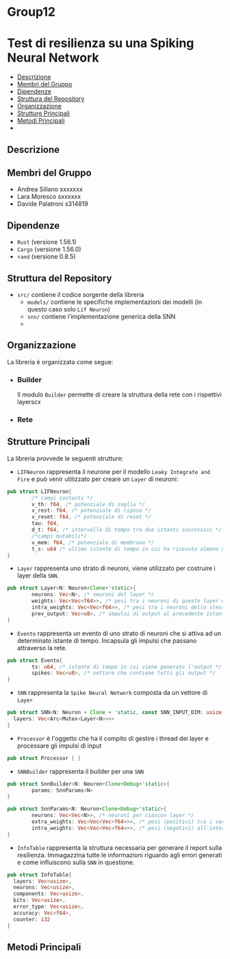 # Group12
# Test di resilienza su una Spiking Neural Network
- [Descrizione](#descrizione)
- [Membri del Gruppo](#membri-del-gruppo)
- [Dipendenze](#dipendenze)
- [Struttura del Repository](#struttura-del-repository)
- [Organizzazione](#organizzazione)
- [Strutture Principali](#strutture-principali)
- [Metodi Principali](#metodi-principali)
- 
## Descrizione
## Membri del Gruppo
- Andrea Sillano sxxxxxx
- Lara Moresco sxxxxxx
- Davide Palatroni s314819

## Dipendenze
- `Rust` (versione 1.56.1)
- `Cargo` (versione 1.56.0)
- `rand` (versione 0.8.5)

## Struttura del Repository
- `src/` contiene il codice sorgente  della libreria
  + `models/` contiene le specifiche implementazioni dei modelli (in questo caso solo `Lif Neuron`)
  + `snn/` contiene l'implementazione generica della SNN 
  + 
## Organizzazione
La libreria è organizzata come segue:
- ### Builder
  Il modulo `Builder` permette di creare la struttura della rete con i rispettivi layerscx
- ### Rete
## Strutture Principali
La libreria provvede le seguenti strutture:

- `LIFNeuron` rappresenta il neurone per il modello `Leaky Integrate and Fire` e può venir utilizzato per creare un `Layer` di neuroni:

```rust
pub struct LIFNeuron{
        /* campi costanti */
        v_th: f64, /* potenziale di soglia */
        v_rest: f64, /* potenziale di riposo */
        v_reset: f64, /* potenziale di reset */
        tau: f64,
        d_t: f64, /* intervallo di tempo tra due istanti successivi */
        /*campi mutabili*/
        v_mem: f64, /* potenziale di membrana */
        t_s: u64 /* ultimo istante di tempo in cui ha ricevuto almeno un impulso */
}
```

- `Layer` rappresenta uno strato di neuroni, viene utilizzato per costruire i layer della `SNN`.

```rust
pub struct Layer<N: Neuron+Clone+'static>{
        neurons: Vec<N>, /* neuroni del layer */
        weights: Vec<Vec<f64>>, /* pesi tra i neuroni di questo layer con quelli del layer precedente */
        intra_weights: Vec<Vec<f64>>, /* pesi tra i neuroni dello stesso layer */
        prev_output: Vec<u8>, /* impulsi di output al precedente istante */
}
```

- `Evento` rappresenta un evento di uno strato di neuroni che si attiva ad un determinato istante di tempo. Incapsula gli impulsi che passano attraverso la rete.
```rust
pub struct Evento{
        ts: u64, /* istante di tempo in cui viene generato l'output */
        spikes: Vec<u8>, /* vettore che contiene tutti gli output */
}
```

- `SNN` rappresenta la `Spike Neural Network` composta da un vettore di `Layer`

```rust
pub struct SNN<N: Neuron + Clone + 'static, const SNN_INPUT_DIM: usize, const SNN_OUTPUT_DIM: usize> {
  layers: Vec<Arc<Mutex<Layer<N>>>>
}
```

- `Processor` è l'oggetto che ha il compito di gestire i thread dei layer e processare gli impulsi di input 
```rust
pub struct Processor { }
```

- `SNNBuilder` rappresenta il builder per una `SNN`
```rust
pub struct SnnBuilder<N: Neuron+Clone+Debug+'static>{
        params: SnnParams<N>
}

pub struct SnnParams<N: Neuron+Clone+Debug+'static>{
        neurons: Vec<Vec<N>>, /* neuroni per ciascun layer */
        extra_weights: Vec<Vec<Vec<f64>>>, /* pesi (positivi) tra i vari layer */
        intra_weights: Vec<Vec<Vec<f64>>>, /* pesi (negativi) all'interno dello stesso layer */
}
```

- `InfoTable` rappresenta la struttura necessaria per generare il report sulla resilienza. Immagazzina tutte le informazioni riguardo agli errori generati e come influiscono sulla `SNN` in questione.
```rust
pub struct InfoTable{
  layers: Vec<usize>,
  neurons: Vec<usize>,
  components: Vec<usize>,
  bits: Vec<usize>,
  error_type: Vec<usize>,
  accuracy: Vec<f64>,
  counter: i32
}
```

## Metodi Principali
